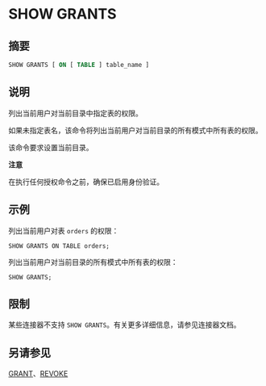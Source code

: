 
# SHOW GRANTS

## 摘要

``` sql
SHOW GRANTS [ ON [ TABLE ] table_name ]
```

## 说明

列出当前用户对当前目录中指定表的权限。

如果未指定表名，该命令将列出当前用户对当前目录的所有模式中所有表的权限。

该命令要求设置当前目录。

**注意**

在执行任何授权命令之前，确保已启用身份验证。

## 示例

列出当前用户对表 `orders` 的权限：

    SHOW GRANTS ON TABLE orders;

列出当前用户对当前目录的所有模式中所有表的权限：

    SHOW GRANTS;

## 限制

某些连接器不支持 `SHOW GRANTS`。有关更多详细信息，请参见连接器文档。

## 另请参见

[GRANT](./grant.md)、[REVOKE](./revoke.md)